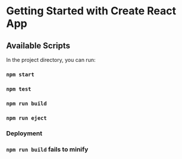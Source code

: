 # Getting Started with Create React App

## Available Scripts

In the project directory, you can run:

### `npm start`

### `npm test`

### `npm run build`

### `npm run eject`

### Deployment

### `npm run build` fails to minify


